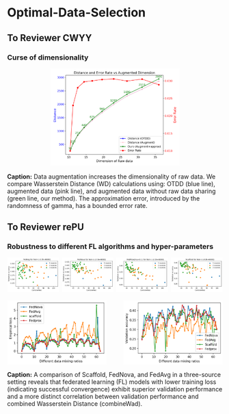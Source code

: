 # Optimal-Data-Selection

## To Reviewer CWYY
### Curse of dimensionality 

<div style="text-align: center;">
  <img src="augwad.png" alt="AugWAD Comparison" style="width: 60%;">
</div>

**Caption:** Data augmentation increases the dimensionality of raw data. We compare Wasserstein Distance (WD) calculations using: OTDD (blue line), augmented data (pink line), and augmented data without raw data sharing (green line, our method). The approximation error, introduced by the randomness of gamma, has a bounded error rate.

## To Reviewer rePU
### Robustness to different FL algorithms and hyper-parameters

<div style="display: flex; justify-content: space-between; margin-bottom: 20px;">
  <img src="fedavg_noniid_dots.png" alt="FL Algorithms Comparison 1" style="width: 24%;">
  <img src="fednova_noniid_dots.png" alt="FL Algorithms Comparison 2" style="width: 24%;">
    <img src="fedprox_noniid_dots.png" alt="FL Algorithms Comparison 3" style="width: 24%;">
  <img src="scaffold_noniid_dots.png" alt="FL Algorithms Comparison 4" style="width: 24%;">
</div>

<div style="display: flex; justify-content: space-between;">
  <img src="train_loss_comparison.png" alt="Training Loss" style="width: 46%;">
  <img src="val_accuracy_comparison.png" alt="Validation Performance" style="width: 46%;">
</div>

**Caption:** A comparison of Scaffold, FedNova, and FedAvg in a three-source setting reveals that federated learning (FL) models with lower training loss (indicating successful convergence) exhibit superior validation performance and a more distinct correlation between validation performance and combined Wasserstein Distance (combineWad).
